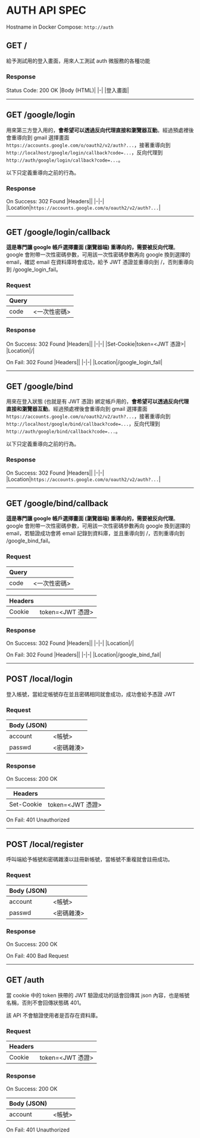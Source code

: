 # AUTH API SPEC
Hostname in Docker Compose: `http://auth`
## GET /
給予測試用的登入畫面，用來人工測試 auth 微服務的各種功能
### Response
Status Code: 200 OK
|Body (HTML)|
|-|
|登入畫面|
***
## GET /google/login
用來第三方登入用的，**會希望可以透過反向代理直接和瀏覽器互動**。經過預處裡後會重導向到 gmail 選擇畫面 `https://accounts.google.com/o/oauth2/v2/auth?...`，接著重導向到 `http://localhost/google/login/callback?code=...`，反向代理到 `http://auth/google/login/callback?code=...`。

以下只定義重導向之前的行為。

### Response
On Success: 302 Found
|Headers||
|-|-|
|Location|`https://accounts.google.com/o/oauth2/v2/auth?...`|
***
## GET /google/login/callback
**這是專門讓 google 帳戶選擇畫面 (瀏覽器端) 重導向的，需要被反向代理**。google 會附帶一次性密碼參數，可用該一次性密碼參數再向 google 換到選擇的 email，確認 email 在資料庫時會成功，給予 JWT 憑證並重導向到 /，否則重導向到 /google_login_fail。
### Request
|Query||
|-|-|
|code|<一次性密碼>|


### Response

On Success: 302 Found
|Headers||
|-|-|
|Set-Cookie|token=<JWT 憑證>|
|Location|/|

On Fail: 302 Found
|Headers||
|-|-|
|Location|/google_login_fail|
***
## GET /google/bind
用來在登入狀態 (也就是有 JWT 憑證) 綁定帳戶用的，**會希望可以透過反向代理直接和瀏覽器互動**。經過預處裡後會重導向到 gmail 選擇畫面 `https://accounts.google.com/o/oauth2/v2/auth?...`，接著重導向到 `http://localhost/google/bind/callback?code=...`，反向代理到 `http://auth/google/bind/callback?code=...`。

以下只定義重導向之前的行為。
### Response
On Success: 302 Found
|Headers||
|-|-|
|Location|`https://accounts.google.com/o/oauth2/v2/auth?...`|
***
## GET /google/bind/callback
**這是專門讓 google 帳戶選擇畫面 (瀏覽器端) 重導向的，需要被反向代理**。google 會附帶一次性密碼參數，可用該一次性密碼參數再向 google 換到選擇的 email，若驗證成功會將 email 記錄到資料庫，並且重導向到 /，否則重導向到 /google_bind_fail。
### Request
|Query||
|-|-|
|code|<一次性密碼>|

|Headers||
|-|-|
|Cookie|token=<JWT 憑證>|

### Response

On Success: 302 Found
|Headers||
|-|-|
|Location|/|

On Fail: 302 Found
|Headers||
|-|-|
|Location|/google_bind_fail|
***

## POST /local/login
登入帳號，當給定帳號存在並且密碼相同就會成功，成功會給予憑證 JWT
### Request
|Body (JSON)||
|-|-|
|account|<帳號>|
|passwd|<密碼雜湊>|
### Response
On Success: 200 OK


|Headers||
|-|-|
|Set-Cookie|token=<JWT 憑證>|

On Fail: 401 Unauthorized
***
## POST /local/register
呼叫端給予帳號和密碼雜湊以註冊新帳號，當帳號不重複就會註冊成功。
### Request
|Body (JSON)||
|-|-|
|account|<帳號>|
|passwd|<密碼雜湊>|
### Response
On Success: 200 OK

On Fail: 400 Bad Request
***
## GET /auth
當 cookie 中的 token 挾帶的 JWT 驗證成功的話會回傳其 json 內容，也是帳號名稱，否則不會回傳狀態碼 401。

該 API 不會驗證使用者是否存在資料庫。

### Request
|Headers||
|-|-|
|Cookie|token=<JWT 憑證>|

### Response
On Success: 200 OK

|Body (JSON)||
|-|-|
|account|<帳號>|

On Fail: 401 Unauthorized